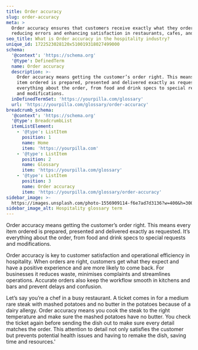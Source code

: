 ```yaml
---
title: Order accuracy
slug: order-accuracy
meta: >
  Order accuracy ensures that customers receive exactly what they ordered,
  reducing errors and enhancing satisfaction in restaurants, cafes, and bars.
seo_title: What is Order accuracy in the hospitality industry?
unique_id: 1722523028120x510019318027499000
schema:
  '@context': 'https://schema.org'
  '@type': DefinedTerm
  name: Order accuracy
  description: >-
    Order accuracy means getting the customer’s order right. This means every
    item ordered is prepared, presented and delivered exactly as requested. It’s
    everything about the order, from food and drink specs to special requests
    and modifications.
  inDefinedTermSet: 'https://yourpilla.com/glossary'
  url: 'https://yourpilla.com/glossary/order-accuracy'
breadcrumb_schema:
  '@context': 'https://schema.org'
  '@type': BreadcrumbList
  itemListElement:
    - '@type': ListItem
      position: 1
      name: Home
      item: 'https://yourpilla.com'
    - '@type': ListItem
      position: 2
      name: Glossary
      item: 'https://yourpilla.com/glossary'
    - '@type': ListItem
      position: 3
      name: Order accuracy
      item: 'https://yourpilla.com/glossary/order-accuracy'
sidebar_image: >-
  https://images.unsplash.com/photo-1556909114-f6e7ad7d3136?w=400&h=300&fit=crop&auto=format
sidebar_image_alt: Hospitality glossary term
---
```

Order accuracy means getting the customer’s order right. This means every item ordered is prepared, presented and delivered exactly as requested. It’s everything about the order, from food and drink specs to special requests and modifications.

Order accuracy is key to customer satisfaction and operational efficiency in hospitality. When orders are right, customers get what they expect and have a positive experience and are more likely to come back. For businesses it reduces waste, minimises complaints and streamlines operations. Accurate orders also keep the workflow smooth in kitchens and bars and prevent delays and confusion.

Let’s say you’re a chef in a busy restaurant. A ticket comes in for a medium rare steak with mashed potatoes and no butter in the potatoes because of a dairy allergy. Order accuracy means you cook the steak to the right temperature and make sure the mashed potatoes have no butter. You check the ticket again before sending the dish out to make sure every detail matches the order. This attention to detail not only satisfies the customer but prevents potential health issues and having to remake the dish, saving time and resources.'
